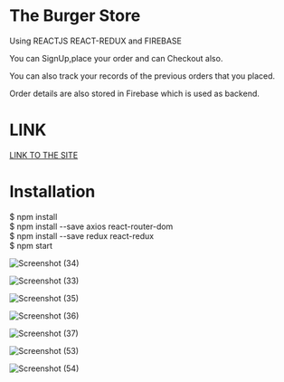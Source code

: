 


# The Burger Store

 Using REACTJS REACT-REDUX and FIREBASE <br/>
 
 You can SignUp,place your order and can Checkout also.<br/>
 
 You can also track your records of the previous orders that you placed.
 
 Order details are also stored in Firebase which is used as backend.

# LINK


[LINK TO THE SITE](https://react-my-burger-a72a0.web.app/)


# Installation
  
$ npm install <br />
$ npm install --save axios react-router-dom <br />
$ npm install --save redux react-redux <br />
$ npm start <br />

![Screenshot (34)](https://user-images.githubusercontent.com/79687388/120475732-5e201080-c3c7-11eb-8321-bb70926f0972.png)

![Screenshot (33)](https://user-images.githubusercontent.com/79687388/120475755-637d5b00-c3c7-11eb-8bfd-0ecc9e7993db.png)

![Screenshot (35)](https://user-images.githubusercontent.com/79687388/120475774-69733c00-c3c7-11eb-9cf4-41163af75cfa.png)

![Screenshot (36)](https://user-images.githubusercontent.com/79687388/120475789-6f691d00-c3c7-11eb-8767-a06ec168fa58.png)

![Screenshot (37)](https://user-images.githubusercontent.com/79687388/120475811-75f79480-c3c7-11eb-93dc-02c9e78afa8d.png)

![Screenshot (53)](https://user-images.githubusercontent.com/79687388/122337905-93e2fe80-cf5c-11eb-888c-197c7e0de087.png)

![Screenshot (54)](https://user-images.githubusercontent.com/79687388/122337923-99404900-cf5c-11eb-8004-e7c409fd3f80.png)

